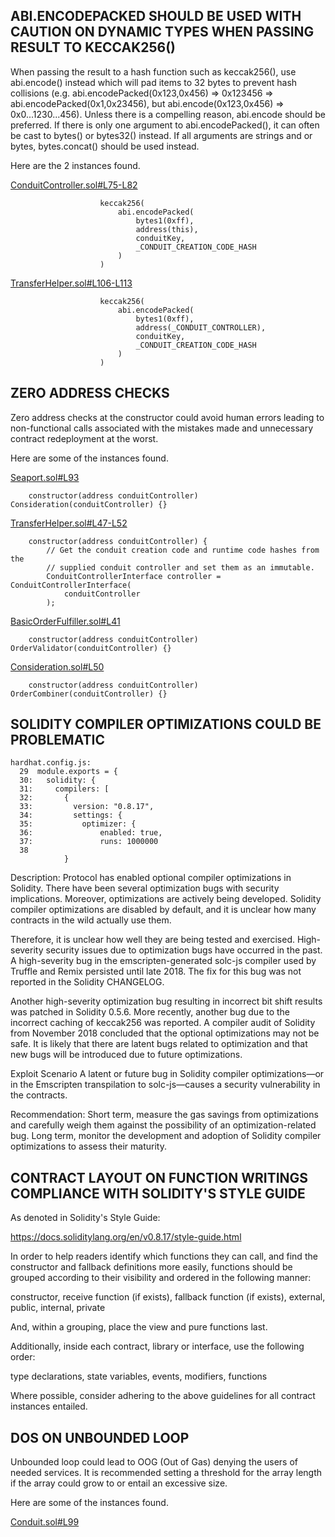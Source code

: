 ## ABI.ENCODEPACKED SHOULD BE USED WITH CAUTION ON DYNAMIC TYPES WHEN PASSING RESULT TO KECCAK256()
When passing the result to a hash function such as keccak256(), use abi.encode() instead which will pad items to 32 bytes to prevent hash collisions (e.g. abi.encodePacked(0x123,0x456) => 0x123456 => abi.encodePacked(0x1,0x23456), but abi.encode(0x123,0x456) => 0x0...1230...456). Unless there is a compelling reason, abi.encode should be preferred. If there is only one argument to abi.encodePacked(), it can often be cast to bytes() or bytes32() instead. If all arguments are strings and or bytes, bytes.concat() should be used instead.

Here are the 2 instances found.

[ConduitController.sol#L75-L82](https://github.com/ProjectOpenSea/seaport/blob/5de7302bc773d9821ba4759e47fc981680911ea0/contracts/conduit/ConduitController.sol#L75-L82)

```
                    keccak256(
                        abi.encodePacked(
                            bytes1(0xff),
                            address(this),
                            conduitKey,
                            _CONDUIT_CREATION_CODE_HASH
                        )
                    )
```
[TransferHelper.sol#L106-L113](https://github.com/ProjectOpenSea/seaport/blob/5de7302bc773d9821ba4759e47fc981680911ea0/contracts/helpers/TransferHelper.sol#L106-L113)

```
                    keccak256(
                        abi.encodePacked(
                            bytes1(0xff),
                            address(_CONDUIT_CONTROLLER),
                            conduitKey,
                            _CONDUIT_CREATION_CODE_HASH
                        )
                    )
```
## ZERO ADDRESS CHECKS
Zero address checks at the constructor could avoid human errors leading to non-functional calls associated with the mistakes made and unnecessary contract redeployment at the worst.

Here are some of the instances found.

[Seaport.sol#L93](https://github.com/ProjectOpenSea/seaport/blob/5de7302bc773d9821ba4759e47fc981680911ea0/contracts/Seaport.sol#L93)

```
    constructor(address conduitController) Consideration(conduitController) {}
```
[TransferHelper.sol#L47-L52](https://github.com/ProjectOpenSea/seaport/blob/5de7302bc773d9821ba4759e47fc981680911ea0/contracts/helpers/TransferHelper.sol#L47-L52)

```
    constructor(address conduitController) {
        // Get the conduit creation code and runtime code hashes from the
        // supplied conduit controller and set them as an immutable.
        ConduitControllerInterface controller = ConduitControllerInterface(
            conduitController
        );
```
[BasicOrderFulfiller.sol#L41](https://github.com/ProjectOpenSea/seaport/blob/5de7302bc773d9821ba4759e47fc981680911ea0/contracts/lib/BasicOrderFulfiller.sol#L41)

```
    constructor(address conduitController) OrderValidator(conduitController) {}
```
[Consideration.sol#L50](https://github.com/ProjectOpenSea/seaport/blob/5de7302bc773d9821ba4759e47fc981680911ea0/contracts/lib/Consideration.sol#L50)

```
    constructor(address conduitController) OrderCombiner(conduitController) {}
```
## SOLIDITY COMPILER OPTIMIZATIONS COULD BE PROBLEMATIC
```
hardhat.config.js:
  29  module.exports = {
  30:   solidity: {
  31:     compilers: [
  32:       {
  33:         version: "0.8.17",
  34:         settings: {
  35:           optimizer: {
  36:               enabled: true,
  37:               runs: 1000000
  38
            }
```
Description: Protocol has enabled optional compiler optimizations in Solidity. There have been several optimization bugs with security implications. Moreover, optimizations are actively being developed. Solidity compiler optimizations are disabled by default, and it is unclear how many contracts in the wild actually use them.

Therefore, it is unclear how well they are being tested and exercised. High-severity security issues due to optimization bugs have occurred in the past. A high-severity bug in the emscripten-generated solc-js compiler used by Truffle and Remix persisted until late 2018. The fix for this bug was not reported in the Solidity CHANGELOG.

Another high-severity optimization bug resulting in incorrect bit shift results was patched in Solidity 0.5.6. More recently, another bug due to the incorrect caching of keccak256 was reported. A compiler audit of Solidity from November 2018 concluded that the optional optimizations may not be safe. It is likely that there are latent bugs related to optimization and that new bugs will be introduced due to future optimizations.

Exploit Scenario A latent or future bug in Solidity compiler optimizations—or in the Emscripten transpilation to solc-js—causes a security vulnerability in the contracts.

Recommendation: Short term, measure the gas savings from optimizations and carefully weigh them against the possibility of an optimization-related bug. Long term, monitor the development and adoption of Solidity compiler optimizations to assess their maturity.

## CONTRACT LAYOUT ON FUNCTION WRITINGS COMPLIANCE WITH SOLIDITY'S STYLE GUIDE
As denoted in Solidity's Style Guide:

https://docs.soliditylang.org/en/v0.8.17/style-guide.html

In order to help readers identify which functions they can call, and find the constructor and fallback definitions more easily, functions should be grouped according to their visibility and ordered in the following manner:

constructor, receive function (if exists), fallback function (if exists), external, public, internal, private

And, within a grouping, place the view and pure functions last.

Additionally, inside each contract, library or interface, use the following order:

type declarations, state variables, events, modifiers, functions

Where possible, consider adhering to the above guidelines for all contract instances entailed.

## DOS ON UNBOUNDED LOOP
Unbounded loop could lead to OOG (Out of Gas) denying the users of needed services. It is recommended setting a threshold for the array length if the array could grow to or entail an excessive size. 

Here are some of the instances found.

[Conduit.sol#L99](https://github.com/ProjectOpenSea/seaport/blob/5de7302bc773d9821ba4759e47fc981680911ea0/contracts/conduit/Conduit.sol#L99)